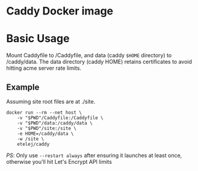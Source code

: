 # Caddy Docker image

# Basic Usage
Mount Caddyfile to /Caddyfile, and data (caddy `$HOME` directory) to /caddy/data. The data directory (caddy HOME) retains certificates to avoid hitting acme server rate limits.


## Example
Assuming site root files are at ./site.
```
docker run --rm --net host \
	-v "$PWD"/Caddyfile:/Caddyfile \
	-v "$PWD"/data:/caddy/data \
	-v "$PWD"/site:/site \
	-e HOME=/caddy/data \
	-w /site \
	etelej/caddy
```

*PS*: Only use `--restart always` after ensuring it launches at least once, otherwise you'll hit Let's Encrypt API limits

